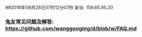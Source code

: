 ##2018年09月28日07时12分07秒 新址: 159.65.95.20
### 兔友常见问题及解答: https://github.com/wanggonging/d/blob/w/FAQ.md
